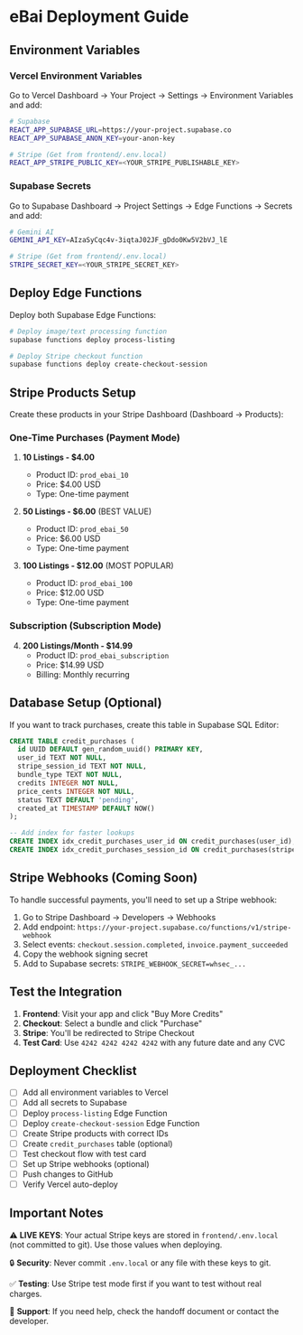 # eBai Deployment Guide

## Environment Variables

### Vercel Environment Variables

Go to Vercel Dashboard → Your Project → Settings → Environment Variables and add:

```bash
# Supabase
REACT_APP_SUPABASE_URL=https://your-project.supabase.co
REACT_APP_SUPABASE_ANON_KEY=your-anon-key

# Stripe (Get from frontend/.env.local)
REACT_APP_STRIPE_PUBLIC_KEY=<YOUR_STRIPE_PUBLISHABLE_KEY>
```

### Supabase Secrets

Go to Supabase Dashboard → Project Settings → Edge Functions → Secrets and add:

```bash
# Gemini AI
GEMINI_API_KEY=AIzaSyCqc4v-3iqtaJ02JF_gDdo0Kw5V2bVJ_lE

# Stripe (Get from frontend/.env.local)
STRIPE_SECRET_KEY=<YOUR_STRIPE_SECRET_KEY>
```

## Deploy Edge Functions

Deploy both Supabase Edge Functions:

```bash
# Deploy image/text processing function
supabase functions deploy process-listing

# Deploy Stripe checkout function
supabase functions deploy create-checkout-session
```

## Stripe Products Setup

Create these products in your Stripe Dashboard (Dashboard → Products):

### One-Time Purchases (Payment Mode)

1. **10 Listings - $4.00**
   - Product ID: `prod_ebai_10`
   - Price: $4.00 USD
   - Type: One-time payment

2. **50 Listings - $6.00** (BEST VALUE)
   - Product ID: `prod_ebai_50`
   - Price: $6.00 USD
   - Type: One-time payment

3. **100 Listings - $12.00** (MOST POPULAR)
   - Product ID: `prod_ebai_100`
   - Price: $12.00 USD
   - Type: One-time payment

### Subscription (Subscription Mode)

4. **200 Listings/Month - $14.99**
   - Product ID: `prod_ebai_subscription`
   - Price: $14.99 USD
   - Billing: Monthly recurring

## Database Setup (Optional)

If you want to track purchases, create this table in Supabase SQL Editor:

```sql
CREATE TABLE credit_purchases (
  id UUID DEFAULT gen_random_uuid() PRIMARY KEY,
  user_id TEXT NOT NULL,
  stripe_session_id TEXT NOT NULL,
  bundle_type TEXT NOT NULL,
  credits INTEGER NOT NULL,
  price_cents INTEGER NOT NULL,
  status TEXT DEFAULT 'pending',
  created_at TIMESTAMP DEFAULT NOW()
);

-- Add index for faster lookups
CREATE INDEX idx_credit_purchases_user_id ON credit_purchases(user_id);
CREATE INDEX idx_credit_purchases_session_id ON credit_purchases(stripe_session_id);
```

## Stripe Webhooks (Coming Soon)

To handle successful payments, you'll need to set up a Stripe webhook:

1. Go to Stripe Dashboard → Developers → Webhooks
2. Add endpoint: `https://your-project.supabase.co/functions/v1/stripe-webhook`
3. Select events: `checkout.session.completed`, `invoice.payment_succeeded`
4. Copy the webhook signing secret
5. Add to Supabase secrets: `STRIPE_WEBHOOK_SECRET=whsec_...`

## Test the Integration

1. **Frontend**: Visit your app and click "Buy More Credits"
2. **Checkout**: Select a bundle and click "Purchase"
3. **Stripe**: You'll be redirected to Stripe Checkout
4. **Test Card**: Use `4242 4242 4242 4242` with any future date and any CVC

## Deployment Checklist

- [ ] Add all environment variables to Vercel
- [ ] Add all secrets to Supabase
- [ ] Deploy `process-listing` Edge Function
- [ ] Deploy `create-checkout-session` Edge Function
- [ ] Create Stripe products with correct IDs
- [ ] Create `credit_purchases` table (optional)
- [ ] Test checkout flow with test card
- [ ] Set up Stripe webhooks (optional)
- [ ] Push changes to GitHub
- [ ] Verify Vercel auto-deploy

## Important Notes

⚠️ **LIVE KEYS**: Your actual Stripe keys are stored in `frontend/.env.local` (not committed to git). Use those values when deploying.

🔒 **Security**: Never commit `.env.local` or any file with these keys to git.

✅ **Testing**: Use Stripe test mode first if you want to test without real charges.

📧 **Support**: If you need help, check the handoff document or contact the developer.
